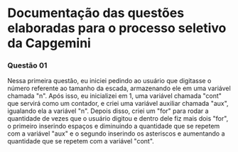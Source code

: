 # Documentação das questões elaboradas para o processo seletivo da Capgemini
### Questão 01
Nessa primeira questão, eu iniciei pedindo ao usuário que digitasse o número referente ao tamanho da escada, armazenando ele em uma variável chamada "n". Após isso, eu inicializei em 1, uma variável chamada "cont" que servirá como um contador, e criei uma variável auxiliar chamada "aux", igualando ela a variável "n". Depois disso, criei um "for" para rodar a quantidade de vezes que o usuário digitou e dentro dele fiz mais dois "for", o primeiro inserindo espaços e diminuindo a quantidade que se repetem com a variável "aux" e o segundo inserindo os asteriscos e aumentando a quantidade que se repetem com a variável "cont".
